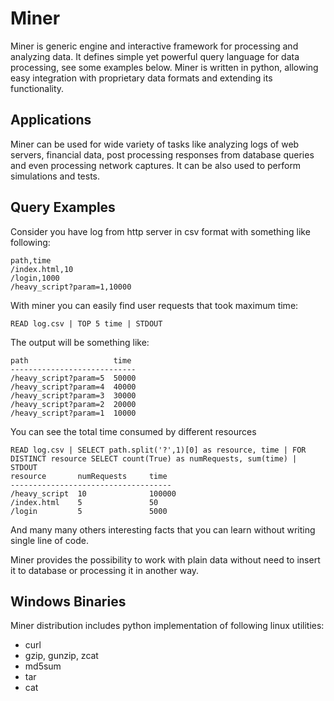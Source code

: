 Miner
=====

Miner is generic engine and interactive framework for processing and analyzing data.
It defines simple yet powerful query language for data processing, see some examples below.
Miner is written in python, allowing easy integration with proprietary data formats and extending its functionality.

Applications
------------
Miner can  be used for wide variety of tasks like analyzing logs of web servers, financial data,
post processing responses from database queries and even processing network captures.
It can be also used to perform simulations  and tests.

Query Examples
--------------
Consider you have log from http server in csv format with something like following:
```
path,time
/index.html,10
/login,1000
/heavy_script?param=1,10000
```
With miner you can easily find user requests that took maximum time:
```
READ log.csv | TOP 5 time | STDOUT
```
The output will be something like:
```
path                   time
----------------------------
/heavy_script?param=5  50000
/heavy_script?param=4  40000
/heavy_script?param=3  30000
/heavy_script?param=2  20000
/heavy_script?param=1  10000
```

You can see the total time consumed by different resources
```
READ log.csv | SELECT path.split('?',1)[0] as resource, time | FOR DISTINCT resource SELECT count(True) as numRequests, sum(time) | STDOUT
resource       numRequests     time
------------------------------------
/heavy_script  10              100000
/index.html    5               50
/login         5               5000
```
And many many others interesting facts that you can learn without writing single line of code.

Miner provides the possibility to work with plain data without need to insert it to database or processing it in another way.

Windows Binaries
----------------
Miner distribution includes python implementation of following linux utilities:
* curl
* gzip, gunzip, zcat
* md5sum
* tar
* cat

